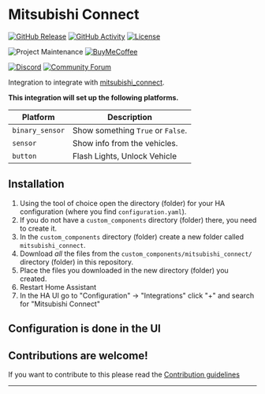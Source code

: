# Mitsubishi Connect

[![GitHub Release][releases-shield]][releases]
[![GitHub Activity][commits-shield]][commits]
[![License][license-shield]](LICENSE)

![Project Maintenance][maintenance-shield]
[![BuyMeCoffee][buymecoffeebadge]][buymecoffee]

[![Discord][discord-shield]][discord]
[![Community Forum][forum-shield]][forum]

Integration to integrate with [mitsubishi_connect].

**This integration will set up the following platforms.**

Platform | Description
-- | --
`binary_sensor` | Show something `True` or `False`.
`sensor` | Show info from the vehicles.
`button` | Flash Lights, Unlock Vehicle

## Installation

1. Using the tool of choice open the directory (folder) for your HA configuration (where you find `configuration.yaml`).
1. If you do not have a `custom_components` directory (folder) there, you need to create it.
1. In the `custom_components` directory (folder) create a new folder called `mitsubishi_connect`.
1. Download _all_ the files from the `custom_components/mitsubishi_connect/` directory (folder) in this repository.
1. Place the files you downloaded in the new directory (folder) you created.
1. Restart Home Assistant
1. In the HA UI go to "Configuration" -> "Integrations" click "+" and search for "Mitsubishi Connect"

## Configuration is done in the UI

<!---->

## Contributions are welcome!

If you want to contribute to this please read the [Contribution guidelines](CONTRIBUTING.md)

***

[mitsubishi_connect]: https://github.com/pcartwright81/mitsubishi_connect
[buymecoffee]: https://www.buymeacoffee.com/pcartwright81
[buymecoffeebadge]: https://img.shields.io/badge/buy%20me%20a%20coffee-donate-yellow.svg?style=for-the-badge
[commits-shield]: https://img.shields.io/github/commit-activity/y/pcartwright81/mitsubishi_connect.svg?style=for-the-badge
[commits]: https://github.com/pcartwright81/mitsubishi_connect/commits/main
[discord]: https://discord.gg/Qa5fW2R
[discord-shield]: https://img.shields.io/discord/330944238910963714.svg?style=for-the-badge
[exampleimg]: example.png
[forum-shield]: https://img.shields.io/badge/community-forum-brightgreen.svg?style=for-the-badge
[forum]: https://community.home-assistant.io/
[license-shield]: https://img.shields.io/github/license/pcartwright81/mitsubishi_connect.svg?style=for-the-badge
[maintenance-shield]: https://img.shields.io/badge/maintainer-Patrick%20Cartwright%20%40pcartwright81-blue.svg?style=for-the-badge
[releases-shield]: https://img.shields.io/github/release/pcartwright81/mitsubishi_connect.svg?style=for-the-badge
[releases]: https://github.com/pcartwright81/mitsubishi_connect/releases
